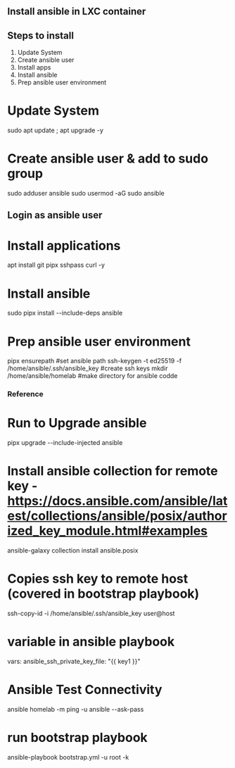 ## Install ansible in LXC container ##

## Steps to install
1. Update System
2. Create ansible user
3. Install apps
4. Install ansible
5. Prep ansible user environment

# Update System
sudo apt update ; apt upgrade -y

# Create ansible user & add to sudo group
sudo adduser ansible
sudo usermod -aG sudo ansible

## Login as ansible user ###

# Install applications
apt install git pipx sshpass curl -y

# Install ansible
sudo pipx install --include-deps ansible

# Prep ansible user environment
pipx ensurepath #set ansible path
ssh-keygen -t ed25519 -f /home/ansible/.ssh/ansible_key #create ssh keys
mkdir /home/ansible/homelab #make directory for ansible codde


### Reference
# Run to Upgrade ansible
pipx upgrade --include-injected ansible

# Install ansible collection for remote key - https://docs.ansible.com/ansible/latest/collections/ansible/posix/authorized_key_module.html#examples
ansible-galaxy collection install ansible.posix

# Copies ssh key to remote host (covered in bootstrap playbook)
ssh-copy-id -i /home/ansible/.ssh/ansible_key user@host

# variable in ansible playbook
   vars:
     ansible_ssh_private_key_file: "{{ key1 }}"

# Ansible Test Connectivity
ansible homelab -m ping -u ansible --ask-pass

# run bootstrap playbook
ansible-playbook bootstrap.yml -u root -k
